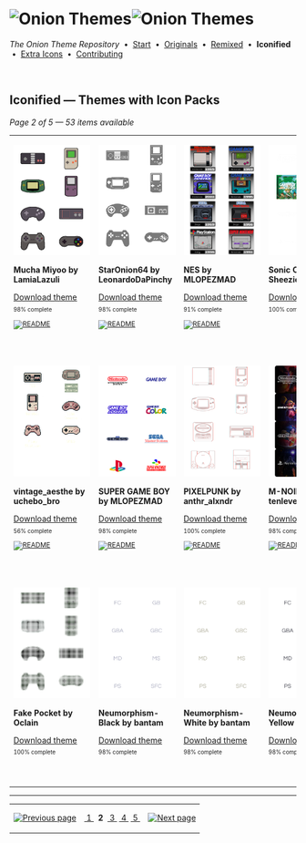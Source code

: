 <!--




















=================================================================================
---------------------------------------------------------------------------------

██████╗  ██████╗     ███╗   ██╗ ██████╗ ████████╗    ███████╗██████╗ ██╗████████╗
██╔══██╗██╔═══██╗    ████╗  ██║██╔═══██╗╚══██╔══╝    ██╔════╝██╔══██╗██║╚══██╔══╝
██║  ██║██║   ██║    ██╔██╗ ██║██║   ██║   ██║       █████╗  ██║  ██║██║   ██║   
██║  ██║██║   ██║    ██║╚██╗██║██║   ██║   ██║       ██╔══╝  ██║  ██║██║   ██║   
██████╔╝╚██████╔╝    ██║ ╚████║╚██████╔╝   ██║       ███████╗██████╔╝██║   ██║   
╚═════╝  ╚═════╝     ╚═╝  ╚═══╝ ╚═════╝    ╚═╝       ╚══════╝╚═════╝ ╚═╝   ╚═╝   

---------------------------------------------------------------------------------
=================================================================================

                  Note: This file was automatically generated.

            Run `python .github/generate.py` to regenerate the pages.




















-->
<p>&nbsp;</p>

# <img alt="Onion Themes" src="https://user-images.githubusercontent.com/44569252/179506709-0db2a8f5-3074-477c-81c4-719f281ddccc.png#gh-dark-mode-only" width="464px"><img alt="Onion Themes" src="https://user-images.githubusercontent.com/44569252/179506712-d5a1a916-7270-4902-aa55-5d93f7ee0f6e.png#gh-light-mode-only" width="464px">

*The Onion Theme Repository* &nbsp;•&nbsp; [Start](../../README.md) &nbsp;• &nbsp;[Originals](../custom/index.md) &nbsp;• &nbsp;[Remixed](../remixed/index.md) &nbsp;• &nbsp;**Iconified** &nbsp;• &nbsp;[Extra&nbsp;Icons](../icons_standalone/index.md) &nbsp;• &nbsp;[Contributing](../../CONTRIBUTING.md)

<p>&nbsp;</p>


## Iconified — Themes with Icon Packs

*Page 2 of 5 — 53 items available*
<table align=center><tr>


<td valign="top" width="25.00%">

[![Mucha Miyoo by LamiaLazuli](../../themes/Mucha%20Miyoo%20by%20LamiaLazuli/icons/preview.png)](https://onionui.github.io/iconpack_preview.html#Mucha%20Miyoo%20by%20LamiaLazuli,Mucha%20Miyoo%20by%20LamiaLazuli:themes/Mucha%20Miyoo%20by%20LamiaLazuli/icons "Click to see the full icon pack preview page")

**Mucha Miyoo by LamiaLazuli**

[Download theme](https://raw.githubusercontent.com/OnionUI/Themes/main/release/Mucha%20Miyoo%20by%20LamiaLazuli.zip "Mucha Miyoo by LamiaLazuli") <sub><sup>&nbsp;&nbsp; 98%&nbsp;complete</sup> &nbsp;&nbsp; <a href="/themes/Mucha%20Miyoo%20by%20LamiaLazuli/readme.md"><img src="https://user-images.githubusercontent.com/44569252/215358455-b6a1348b-8161-40d6-9cc1-cc31720377c4.png" height="16" title="README"></a> &nbsp;&nbsp; </sub>

&nbsp;&nbsp;&nbsp;&nbsp;&nbsp;&nbsp;&nbsp;&nbsp;&nbsp;&nbsp;&nbsp;&nbsp;&nbsp;&nbsp;&nbsp;&nbsp;&nbsp;&nbsp;&nbsp;&nbsp;&nbsp;&nbsp;&nbsp;&nbsp;&nbsp;&nbsp;&nbsp;&nbsp;&nbsp;&nbsp;&nbsp;&nbsp;&nbsp;&nbsp;&nbsp;&nbsp;<br/></td>


<td valign="top" width="25.00%">

[![StarOnion64 by LeonardoDaPinchy](../../themes/StarOnion64%20by%20LeonardoDaPinchy/icons/preview.png)](https://onionui.github.io/iconpack_preview.html#StarOnion64%20by%20LeonardoDaPinchy,StarOnion64%20by%20LeonardoDaPinchy:themes/StarOnion64%20by%20LeonardoDaPinchy/icons "Click to see the full icon pack preview page")

**StarOnion64 by LeonardoDaPinchy**

[Download theme](https://raw.githubusercontent.com/OnionUI/Themes/main/release/StarOnion64%20by%20LeonardoDaPinchy.zip "StarOnion64 by LeonardoDaPinchy") <sub><sup>&nbsp;&nbsp; 98%&nbsp;complete</sup> &nbsp;&nbsp; <a href="/themes/StarOnion64%20by%20LeonardoDaPinchy/README.txt"><img src="https://user-images.githubusercontent.com/44569252/215358455-b6a1348b-8161-40d6-9cc1-cc31720377c4.png" height="16" title="README"></a> &nbsp;&nbsp; </sub>

&nbsp;&nbsp;&nbsp;&nbsp;&nbsp;&nbsp;&nbsp;&nbsp;&nbsp;&nbsp;&nbsp;&nbsp;&nbsp;&nbsp;&nbsp;&nbsp;&nbsp;&nbsp;&nbsp;&nbsp;&nbsp;&nbsp;&nbsp;&nbsp;&nbsp;&nbsp;&nbsp;&nbsp;&nbsp;&nbsp;&nbsp;&nbsp;&nbsp;&nbsp;&nbsp;&nbsp;<br/></td>


<td valign="top" width="25.00%">

[![NES by MLOPEZMAD](../../themes/NES%20by%20MLOPEZMAD/icons/preview.png)](https://onionui.github.io/iconpack_preview.html#NES%20by%20MLOPEZMAD,NES%20by%20MLOPEZMAD:themes/NES%20by%20MLOPEZMAD/icons "Click to see the full icon pack preview page")

**NES by MLOPEZMAD**

[Download theme](https://raw.githubusercontent.com/OnionUI/Themes/main/release/NES%20by%20MLOPEZMAD.zip "NES by MLOPEZMAD") <sub><sup>&nbsp;&nbsp; 91%&nbsp;complete</sup> &nbsp;&nbsp; <a href="/themes/NES%20by%20MLOPEZMAD/readme.md"><img src="https://user-images.githubusercontent.com/44569252/215358455-b6a1348b-8161-40d6-9cc1-cc31720377c4.png" height="16" title="README"></a> &nbsp;&nbsp; </sub>

&nbsp;&nbsp;&nbsp;&nbsp;&nbsp;&nbsp;&nbsp;&nbsp;&nbsp;&nbsp;&nbsp;&nbsp;&nbsp;&nbsp;&nbsp;&nbsp;&nbsp;&nbsp;&nbsp;&nbsp;&nbsp;&nbsp;&nbsp;&nbsp;&nbsp;&nbsp;&nbsp;&nbsp;&nbsp;&nbsp;&nbsp;&nbsp;&nbsp;&nbsp;&nbsp;&nbsp;<br/></td>


<td valign="top" width="25.00%">

[![Sonic Origins by Sheezie](../../themes/Sonic%20Origins%20by%20Sheezie/icons/preview.png)](https://onionui.github.io/iconpack_preview.html#Sonic%20Origins%20by%20Sheezie,Sonic%20Origins%20by%20Sheezie:themes/Sonic%20Origins%20by%20Sheezie/icons "Click to see the full icon pack preview page")

**Sonic Origins by Sheezie**

[Download theme](https://raw.githubusercontent.com/OnionUI/Themes/main/release/Sonic%20Origins%20by%20Sheezie.zip "Sonic Origins by Sheezie") <sub><sup>&nbsp;&nbsp; 100%&nbsp;complete</sup> &nbsp;&nbsp; </sub>

&nbsp;&nbsp;&nbsp;&nbsp;&nbsp;&nbsp;&nbsp;&nbsp;&nbsp;&nbsp;&nbsp;&nbsp;&nbsp;&nbsp;&nbsp;&nbsp;&nbsp;&nbsp;&nbsp;&nbsp;&nbsp;&nbsp;&nbsp;&nbsp;&nbsp;&nbsp;&nbsp;&nbsp;&nbsp;&nbsp;&nbsp;&nbsp;&nbsp;&nbsp;&nbsp;&nbsp;<br/></td>

</tr><tr>

<td valign="top" width="25.00%">

[![vintage_aesthe by uchebo_bro](../../themes/vintage_aesthe%20by%20uchebo_bro/icons/preview.png)](https://onionui.github.io/iconpack_preview.html#vintage_aesthe%20by%20uchebo_bro,vintage_aesthe%20by%20uchebo_bro:themes/vintage_aesthe%20by%20uchebo_bro/icons "Click to see the full icon pack preview page")

**vintage_aesthe by uchebo_bro**

[Download theme](https://raw.githubusercontent.com/OnionUI/Themes/main/release/vintage_aesthe%20by%20uchebo_bro.zip "vintage_aesthe by uchebo_bro") <sub><sup>&nbsp;&nbsp; 56%&nbsp;complete</sup> &nbsp;&nbsp; <a href="/themes/vintage_aesthe%20by%20uchebo_bro/readme.md"><img src="https://user-images.githubusercontent.com/44569252/215358455-b6a1348b-8161-40d6-9cc1-cc31720377c4.png" height="16" title="README"></a> &nbsp;&nbsp; </sub>

<br/></td>


<td valign="top" width="25.00%">

[![SUPER GAME BOY by MLOPEZMAD](../../themes/SUPER%20GAME%20BOY%20by%20MLOPEZMAD/icons/preview.png)](https://onionui.github.io/iconpack_preview.html#SUPER%20GAME%20BOY%20by%20MLOPEZMAD,SUPER%20GAME%20BOY%20by%20MLOPEZMAD:themes/SUPER%20GAME%20BOY%20by%20MLOPEZMAD/icons "Click to see the full icon pack preview page")

**SUPER GAME BOY by MLOPEZMAD**

[Download theme](https://raw.githubusercontent.com/OnionUI/Themes/main/release/SUPER%20GAME%20BOY%20by%20MLOPEZMAD.zip "SUPER GAME BOY by MLOPEZMAD") <sub><sup>&nbsp;&nbsp; 98%&nbsp;complete</sup> &nbsp;&nbsp; <a href="/themes/SUPER%20GAME%20BOY%20by%20MLOPEZMAD/readme.md"><img src="https://user-images.githubusercontent.com/44569252/215358455-b6a1348b-8161-40d6-9cc1-cc31720377c4.png" height="16" title="README"></a> &nbsp;&nbsp; </sub>

<br/></td>


<td valign="top" width="25.00%">

[![PIXELPUNK by anthr_alxndr](../../themes/PIXELPUNK%20by%20anthr_alxndr/icons/preview.png)](https://onionui.github.io/iconpack_preview.html#PIXELPUNK%20by%20anthr_alxndr,PIXELPUNK%20by%20anthr_alxndr:themes/PIXELPUNK%20by%20anthr_alxndr/icons "Click to see the full icon pack preview page")

**PIXELPUNK by anthr_alxndr**

[Download theme](https://raw.githubusercontent.com/OnionUI/Themes/main/release/PIXELPUNK%20by%20anthr_alxndr.zip "PIXELPUNK by anthr_alxndr") <sub><sup>&nbsp;&nbsp; 100%&nbsp;complete</sup> &nbsp;&nbsp; <a href="/themes/PIXELPUNK%20by%20anthr_alxndr/readme.md"><img src="https://user-images.githubusercontent.com/44569252/215358455-b6a1348b-8161-40d6-9cc1-cc31720377c4.png" height="16" title="README"></a> &nbsp;&nbsp; </sub>

<br/></td>


<td valign="top" width="25.00%">

[![M-NOIR by tenlevels](../../themes/M-NOIR%20by%20tenlevels/icons/preview.png)](https://onionui.github.io/iconpack_preview.html#M-NOIR%20by%20tenlevels,M-NOIR%20by%20tenlevels:themes/M-NOIR%20by%20tenlevels/icons "Click to see the full icon pack preview page")

**M-NOIR by tenlevels**

[Download theme](https://raw.githubusercontent.com/OnionUI/Themes/main/release/M-NOIR%20by%20tenlevels.zip "M-NOIR by tenlevels") <sub><sup>&nbsp;&nbsp; 98%&nbsp;complete</sup> &nbsp;&nbsp; <a href="/themes/M-NOIR%20by%20tenlevels/README.md"><img src="https://user-images.githubusercontent.com/44569252/215358455-b6a1348b-8161-40d6-9cc1-cc31720377c4.png" height="16" title="README"></a> &nbsp;&nbsp; </sub>

<br/></td>

</tr><tr>

<td valign="top" width="25.00%">

[![Fake Pocket by Oclain](../../themes/Fake%20Pocket%20by%20Oclain/icons/preview.png)](https://onionui.github.io/iconpack_preview.html#Fake%20Pocket%20by%20Oclain,Fake%20Pocket%20by%20Oclain:themes/Fake%20Pocket%20by%20Oclain/icons "Click to see the full icon pack preview page")

**Fake Pocket by Oclain**

[Download theme](https://raw.githubusercontent.com/OnionUI/Themes/main/release/Fake%20Pocket%20by%20Oclain.zip "Fake Pocket by Oclain") <sub><sup>&nbsp;&nbsp; 100%&nbsp;complete</sup> &nbsp;&nbsp; </sub>

<br/></td>


<td valign="top" width="25.00%">

[![Neumorphism-Black by bantam](../../themes/Neumorphism%20%283-pack%29%20by%20bantam/Neumorphism-Black%20by%20bantam/icons/preview.png)](https://onionui.github.io/iconpack_preview.html#Neumorphism-Black%20by%20bantam,Neumorphism-Black%20by%20bantam:themes/Neumorphism%20%283-pack%29%20by%20bantam/Neumorphism-Black%20by%20bantam/icons "Click to see the full icon pack preview page")

**Neumorphism-Black by bantam**

[Download theme](https://raw.githubusercontent.com/OnionUI/Themes/main/release/Neumorphism%20%283-pack%29%20by%20bantam.zip "Neumorphism (3-pack) by bantam") <sub><sup>&nbsp;&nbsp; 98%&nbsp;complete</sup> &nbsp;&nbsp; </sub>

<br/></td>


<td valign="top" width="25.00%">

[![Neumorphism-White by bantam](../../themes/Neumorphism%20%283-pack%29%20by%20bantam/Neumorphism-White%20by%20bantam/icons/preview.png)](https://onionui.github.io/iconpack_preview.html#Neumorphism-White%20by%20bantam,Neumorphism-White%20by%20bantam:themes/Neumorphism%20%283-pack%29%20by%20bantam/Neumorphism-White%20by%20bantam/icons "Click to see the full icon pack preview page")

**Neumorphism-White by bantam**

[Download theme](https://raw.githubusercontent.com/OnionUI/Themes/main/release/Neumorphism%20%283-pack%29%20by%20bantam.zip "Neumorphism (3-pack) by bantam") <sub><sup>&nbsp;&nbsp; 98%&nbsp;complete</sup> &nbsp;&nbsp; </sub>

<br/></td>


<td valign="top" width="25.00%">

[![Neumorphism-Yellow by bantam](../../themes/Neumorphism%20%283-pack%29%20by%20bantam/Neumorphism-Yellow%20by%20bantam/icons/preview.png)](https://onionui.github.io/iconpack_preview.html#Neumorphism-Yellow%20by%20bantam,Neumorphism-Yellow%20by%20bantam:themes/Neumorphism%20%283-pack%29%20by%20bantam/Neumorphism-Yellow%20by%20bantam/icons "Click to see the full icon pack preview page")

**Neumorphism-Yellow by bantam**

[Download theme](https://raw.githubusercontent.com/OnionUI/Themes/main/release/Neumorphism%20%283-pack%29%20by%20bantam.zip "Neumorphism (3-pack) by bantam") <sub><sup>&nbsp;&nbsp; 98%&nbsp;complete</sup> &nbsp;&nbsp; </sub>

<br/></td>

</tr></table>



---

<table align="center"><tr><td align="right">

[![Previous page](https://github.com/OnionUI/Themes/assets/44569252/fb1e949d-00a9-47d2-ad8b-cf273dbcf1bd)](index.md)

</td><td align="center" valign="middle">

[&nbsp;1&nbsp;](index.md) &nbsp;**2**&nbsp; [&nbsp;3&nbsp;](index-03-11.md) [&nbsp;4&nbsp;](index-02-6b.md) [&nbsp;5&nbsp;](index-01-79.md)

</td><td>

[![Next page](https://github.com/OnionUI/Themes/assets/44569252/a0717376-2b5b-4534-9eba-4d2d3961f06b)](index-03-11.md)

</td></tr></table>